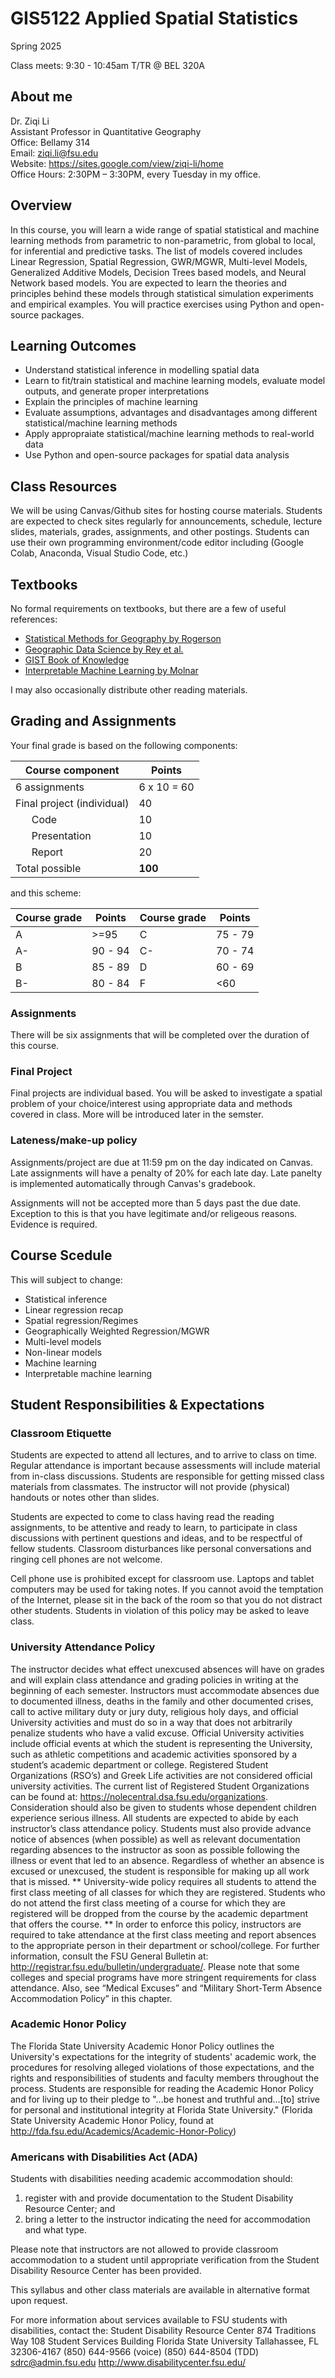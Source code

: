 # GIS5122 Applied Spatial Statistics

Spring 2025

Class meets: 9:30 - 10:45am T/TR @ BEL 320A

## About me

Dr. Ziqi Li\
Assistant Professor in Quantitative Geography \
Office: Bellamy 314 \
Email: ziqi.li@fsu.edu \
Website: https://sites.google.com/view/ziqi-li/home \
Office Hours: 2:30PM – 3:30PM, every Tuesday in my office.


## Overview

In this course, you will learn a wide range of spatial statistical and machine learning methods from parametric to non-parametric, from global to local, for inferential and predictive tasks. The list of models covered includes Linear Regression, Spatial Regression, GWR/MGWR, Multi-level Models, Generalized Additive Models, Decision Trees based models, and Neural Network based models. You are expected to learn the theories and principles behind these models through statistical simulation experiments and empirical examples. You will practice exercises using Python and open-source packages.


## Learning Outcomes

- Understand statistical inference in modelling spatial data
- Learn to fit/train statistical and machine learning models, evaluate model outputs, and generate proper interpretations
- Explain the principles of machine learning
- Evaluate assumptions, advantages and disadvantages among different statistical/machine learning methods
- Apply appropraiate statistical/machine learning methods to real-world data
- Use Python and open-source packages for spatial data analysis


## Class Resources

We will be using Canvas/Github sites for hosting course materials. Students are expected to check sites regularly for announcements, schedule, lecture slides, materials, grades, assignments, and other postings. Students can use their own programming environment/code editor including (Google Colab, Anaconda, Visual Studio Code, etc.)

## Textbooks

No formal requirements on textbooks, but there are a few of useful references:
- [Statistical Methods for Geography by Rogerson](https://us.sagepub.com/en-us/nam/statistical-methods-for-geography/book268777)
- [Geographic Data Science by Rey et al.](https://geographicdata.science/book/intro.html)
- [GIST Book of Knowledge](https://gistbok.ucgis.org)
- [Interpretable Machine Learning by Molnar](https://christophm.github.io/interpretable-ml-book/)

I may also occasionally distribute other reading materials.


## Grading and Assignments

Your final grade is based on the following components:

| **Course component**   | **Points**   |
| ---------------------- | ------------ |
| 6 assignments          | 6 x 10  = 60 |
| Final project (individual)          | 40           |
| &nbsp;&nbsp;&nbsp;&nbsp;&nbsp; Code         | 10           |
| &nbsp;&nbsp;&nbsp;&nbsp;&nbsp; Presentation | 10           |
| &nbsp;&nbsp;&nbsp;&nbsp;&nbsp; Report       | 20           |
| Total possible         | **100**      |


and this scheme:

| **Course grade** | **Points** | **Course grade** | **Points** |
| ---------------- | ---------- | ---------------- | ---------- |
| A                | >=95       | C                | 75 - 79    |
| A-               | 90 - 94    | C-               | 70 - 74    |
| B                | 85 - 89    | D                | 60 - 69    |
| B-               | 80 - 84    | F                | <60        |

### Assignments
There will be six assignments that will be completed over the duration of this course. 

### Final Project

Final projects are individual based. You will be asked to investigate a spatial problem of your choice/interest using appropriate data and methods covered in class. More will be introduced later in the semster.

### Lateness/make-up policy
Assignments/project are due at 11:59 pm on the day indicated on Canvas. Late assignments will have a penalty of 20% for each late day. Late panelty is implemented automatically through Canvas's gradebook.

Assignments will not be accepted more than 5 days past the due date. Exception to this is that you have legitimate and/or religeous reasons. Evidence is required.

## Course Scedule

This will subject to change:
- Statistical inference
- Linear regression recap
- Spatial regression/Regimes
- Geographically Weighted Regression/MGWR
- Multi-level models
- Non-linear models
- Machine learning
- Interpretable machine learning

## Student Responsibilities & Expectations

### Classroom Etiquette
Students are expected to attend all lectures, and to arrive to class on time. Regular attendance is important because assessments will include material from in-class discussions. Students are responsible for getting missed class materials from classmates. The instructor will not provide (physical) handouts or notes other than slides.

Students are expected to come to class having read the reading assignments, to be attentive and ready to learn, to participate in class discussions with pertinent questions and ideas, and to be respectful of fellow students. Classroom disturbances like personal conversations and ringing cell phones are not welcome.

Cell phone use is prohibited except for classroom use. Laptops and tablet computers may be used for taking notes. If you cannot avoid the temptation of the Internet, please sit in the back of the room so that you do not distract other students. Students in violation of this policy may be asked to leave class.

### University Attendance Policy

The instructor decides what effect unexcused absences will have on grades and will explain class attendance and grading policies in writing at the beginning of each semester. Instructors must accommodate absences due to documented illness, deaths in the family and other documented crises, call to active military duty or jury duty, religious holy days, and official University activities and must do so in a way that does not arbitrarily penalize students who have a valid excuse. Official University activities include official events at which the student is representing the University, such as athletic competitions and academic activities sponsored by a student’s academic department or college. Registered Student Organizations (RSO’s) and Greek Life activities are not considered official university activities. The current list of Registered Student Organizations can be found at: https://nolecentral.dsa.fsu.edu/organizations. Consideration should also be given to students whose dependent children experience serious illness. All students are expected to abide by each instructor’s class attendance policy. Students must also provide advance notice of absences (when possible) as well as relevant documentation regarding absences to the instructor as soon as possible following the illness or event that led to an absence. Regardless of whether an absence is excused or unexcused, the student is responsible for making up all work that is missed. ** University-wide policy requires all students to attend the first class meeting of all classes for which they are registered. Students who do not attend the first class meeting of a course for which they are registered will be dropped from the course by the academic department that offers the course. **  In order to enforce this policy, instructors are required to take attendance at the first class meeting and report absences to the appropriate person in their department or school/college. For further information, consult the FSU General Bulletin at: http://registrar.fsu.edu/bulletin/undergraduate/. Please note that some colleges and special programs have more stringent requirements for class attendance. Also, see “Medical Excuses” and “Military Short-Term Absence Accommodation Policy” in this chapter.

### Academic Honor Policy

The Florida State University Academic Honor Policy outlines the University's expectations for the integrity of students' academic work, the procedures for resolving alleged violations of those expectations, and the rights and responsibilities of students and faculty members throughout the process. Students are responsible for reading the Academic Honor Policy and for living up to their pledge to "...be honest and truthful and...[to] strive for personal and institutional integrity at Florida State University." (Florida State University Academic Honor Policy, found at http://fda.fsu.edu/Academics/Academic-Honor-Policy)

### Americans with Disabilities Act (ADA)

Students with disabilities needing academic accommodation should:
1)	register with and provide documentation to the Student Disability Resource Center; and
2)	bring a letter to the instructor indicating the need for accommodation and what type.

Please note that instructors are not allowed to provide classroom accommodation to a student until appropriate verification from the Student Disability Resource Center has been provided.

This syllabus and other class materials are available in alternative format upon request.

For more information about services available to FSU students with disabilities, contact the:
Student Disability Resource Center
874 Traditions Way
108 Student Services Building
Florida State University
Tallahassee, FL 32306-4167
(850) 644-9566 (voice)
(850) 644-8504 (TDD)
sdrc@admin.fsu.edu
http://www.disabilitycenter.fsu.edu/




